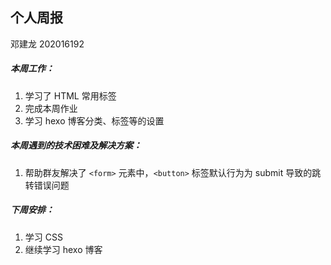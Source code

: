 ## 个人周报

邓建龙 202016192



##### 本周工作：

1. 学习了 HTML 常用标签
2. 完成本周作业
3. 学习 hexo 博客分类、标签等的设置

##### 本周遇到的技术困难及解决方案：

1. 帮助群友解决了 `<form>` 元素中，`<button>` 标签默认行为为 submit 导致的跳转错误问题


##### 下周安排：

1. 学习 CSS
1. 继续学习 hexo 博客
